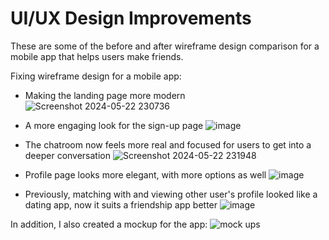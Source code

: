 # UI/UX Design Improvements
These are some of the before and after wireframe design comparison for a mobile app that helps users make friends.

Fixing wireframe design for a mobile app:
- Making the landing page more modern
![Screenshot 2024-05-22 230736](https://github.com/ggraciela/WorkInProgress/assets/94437215/4b98f8c8-794c-4637-b384-08819ebcf753)

- A more engaging look for the sign-up page
![image](https://github.com/ggraciela/UI-UX_Design/assets/94437215/d054b9a8-255f-4543-89fd-980fee4d7248)

- The chatroom now feels more real and focused for users to get into a deeper conversation
![Screenshot 2024-05-22 231948](https://github.com/ggraciela/WorkInProgress/assets/94437215/179dcde8-a91d-463c-8671-d378609329b5)

- Profile page looks more elegant, with more options as well
![image](https://github.com/ggraciela/UI-UX_Design/assets/94437215/0d8c52c3-fa84-41a1-9e3a-78f314006fb0)


- Previously, matching with and viewing other user's profile looked like a dating app, now it suits a friendship app better
![image](https://github.com/ggraciela/UI-UX_Design/assets/94437215/cf41aa78-de24-44e9-a5b1-38880ee1e522)


In addition, I also created a mockup for the app:
![mock ups](https://github.com/ggraciela/UI-UX_Design/assets/94437215/67d3e851-80cb-4c64-b7ce-18d6df1d73ea)

